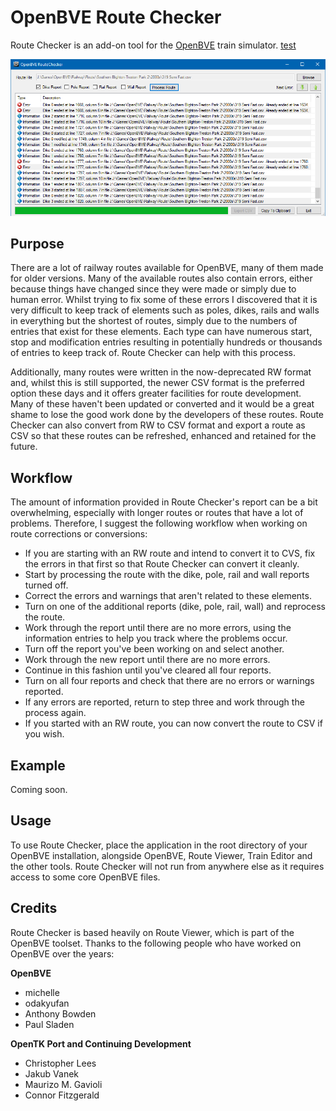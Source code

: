 # OpenBVE Route Checker

Route Checker is an add-on tool for the [OpenBVE](http://openbve-project.net/) train simulator. [test](./test.md)

![Route Checker in action.](./images/rc.png)

## Purpose

There are a lot of railway routes available for OpenBVE, many of them made for older versions. Many of the available routes also contain errors, either because things have changed since they were made or simply due to human error. Whilst trying to fix some of these errors I discovered that it is very difficult to keep track of elements such as poles, dikes, rails and walls in everything but the shortest of routes, simply due to the numbers of entries that exist for these elements. Each type can have numerous start, stop and modification entries resulting in potentially hundreds or thousands of entries to keep track of. Route Checker can help with this process.

Additionally, many routes were written in the now-deprecated RW format and, whilst this is still supported, the newer CSV format is the preferred option these days and it offers greater facilities for route development. Many of these haven't been updated or converted and it would be a great shame to lose the good work done by the developers of these routes. Route Checker can also convert from RW to CSV format and export a route as CSV so that these routes can be refreshed, enhanced and retained for the future.


## Workflow

The amount of information provided in Route Checker's report can be a bit overwhelming, especially with longer routes or routes that have a lot of problems. Therefore, I suggest the following workflow when working on route corrections or conversions:

* If you are starting with an RW route and intend to convert it to CVS, fix the errors in that first so that Route Checker can convert it cleanly.
* Start by processing the route with the dike, pole, rail and wall reports turned off.
* Correct the errors and warnings that aren't related to these elements.
* Turn on one of the additional reports (dike, pole, rail, wall) and reprocess the route.
* Work through the report until there are no more errors, using the information entries to help you track where the problems occur. 
* Turn off the report you've been working on and select another. 
* Work through the new report until there are no more errors. 
* Continue in this fashion until you've cleared all four reports.
* Turn on all four reports and check that there are no errors or warnings reported.
* If any errors are reported, return to step three and work through the process again.
* If you started with an RW route, you can now convert the route to CSV if you wish.

## Example

Coming soon.

## Usage

To use Route Checker, place the application in the root directory of your OpenBVE installation, alongside OpenBVE, Route Viewer, Train Editor and the other tools. Route Checker will not run from anywhere else as it requires access to some core OpenBVE files.

## Credits

Route Checker is based heavily on Route Viewer, which is part of the OpenBVE toolset. Thanks to the following people who have worked on OpenBVE over the years:

**OpenBVE**

- michelle
- odakyufan
- Anthony Bowden
- Paul Sladen

**OpenTK Port and Continuing Development**

- Christopher Lees
- Jakub Vanek
- Maurizo M. Gavioli
- Connor Fitzgerald
